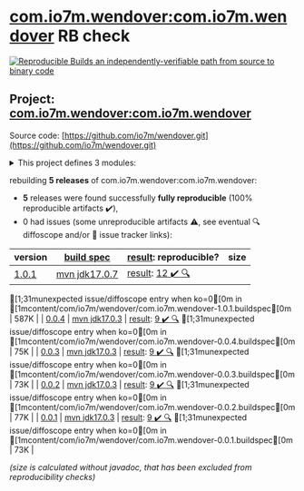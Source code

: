 [com.io7m.wendover:com.io7m.wendover](https://central.sonatype.com/artifact/com.io7m.wendover/com.io7m.wendover/1.0.1/versions) RB check
=======

[![Reproducible Builds](https://reproducible-builds.org/images/logos/rb.svg) an independently-verifiable path from source to binary code](https://reproducible-builds.org/)

## Project: [com.io7m.wendover:com.io7m.wendover](https://central.sonatype.com/artifact/com.io7m.wendover/com.io7m.wendover/1.0.1/versions)

Source code: [https://github.com/io7m/wendover.git](https://github.com/io7m/wendover.git)

<details><summary>This project defines 3 modules:</summary>

* [com.io7m.wendover:com.io7m.wendover](https://central.sonatype.com/artifact/com.io7m.wendover/com.io7m.wendover/1.0.1)
* [com.io7m.wendover:com.io7m.wendover.core](https://central.sonatype.com/artifact/com.io7m.wendover/com.io7m.wendover.core/1.0.1)
* [com.io7m.wendover:com.io7m.wendover.tests](https://central.sonatype.com/artifact/com.io7m.wendover/com.io7m.wendover.tests/1.0.1)
</details>

rebuilding **5 releases** of com.io7m.wendover:com.io7m.wendover:
- **5** releases were found successfully **fully reproducible** (100% reproducible artifacts :heavy_check_mark:),
- 0 had issues (some unreproducible artifacts :warning:, see eventual :mag: diffoscope and/or :memo: issue tracker links):

| version | [build spec](/BUILDSPEC.md) | [result](https://reproducible-builds.org/docs/jvm/): reproducible? | size |
| -- | --------- | ------ | -- |
| [1.0.1](https://central.sonatype.com/artifact/com.io7m.wendover/com.io7m.wendover/1.0.1/pom) | [mvn jdk17.0.7](com.io7m.wendover-1.0.1.buildspec) | [result](com.io7m.wendover-1.0.1.buildinfo): [12 :heavy_check_mark: ](com.io7m.wendover-1.0.1.buildcompare) [:mag:](com.io7m.wendover-1.0.1.diffoscope)
[1;31munexpected issue/diffoscope entry when ko=0[0m in [1mcontent/com/io7m/wendover/com.io7m.wendover-1.0.1.buildspec[0m
 | 587K |
| [0.0.4](https://central.sonatype.com/artifact/com.io7m.wendover/com.io7m.wendover/0.0.4/pom) | [mvn jdk17.0.3](com.io7m.wendover-0.0.4.buildspec) | [result](com.io7m.wendover-0.0.4.buildinfo): [9 :heavy_check_mark: ](com.io7m.wendover-0.0.4.buildcompare) [:mag:](com.io7m.wendover-0.0.4.diffoscope)
[1;31munexpected issue/diffoscope entry when ko=0[0m in [1mcontent/com/io7m/wendover/com.io7m.wendover-0.0.4.buildspec[0m
 | 75K |
| [0.0.3](https://central.sonatype.com/artifact/com.io7m.wendover/com.io7m.wendover/0.0.3/pom) | [mvn jdk17.0.3](com.io7m.wendover-0.0.3.buildspec) | [result](com.io7m.wendover-0.0.3.buildinfo): [9 :heavy_check_mark: ](com.io7m.wendover-0.0.3.buildcompare) [:mag:](com.io7m.wendover-0.0.3.diffoscope)
[1;31munexpected issue/diffoscope entry when ko=0[0m in [1mcontent/com/io7m/wendover/com.io7m.wendover-0.0.3.buildspec[0m
 | 73K |
| [0.0.2](https://central.sonatype.com/artifact/com.io7m.wendover/com.io7m.wendover/0.0.2/pom) | [mvn jdk17.0.3](com.io7m.wendover-0.0.2.buildspec) | [result](com.io7m.wendover-0.0.2.buildinfo): [9 :heavy_check_mark: ](com.io7m.wendover-0.0.2.buildcompare) [:mag:](com.io7m.wendover-0.0.2.diffoscope)
[1;31munexpected issue/diffoscope entry when ko=0[0m in [1mcontent/com/io7m/wendover/com.io7m.wendover-0.0.2.buildspec[0m
 | 77K |
| [0.0.1](https://central.sonatype.com/artifact/com.io7m.wendover/com.io7m.wendover/0.0.1/pom) | [mvn jdk17.0.3](com.io7m.wendover-0.0.1.buildspec) | [result](com.io7m.wendover-0.0.1.buildinfo): [9 :heavy_check_mark: ](com.io7m.wendover-0.0.1.buildcompare) [:mag:](com.io7m.wendover-0.0.1.diffoscope)
[1;31munexpected issue/diffoscope entry when ko=0[0m in [1mcontent/com/io7m/wendover/com.io7m.wendover-0.0.1.buildspec[0m
 | 73K |

<i>(size is calculated without javadoc, that has been excluded from reproducibility checks)</i>
